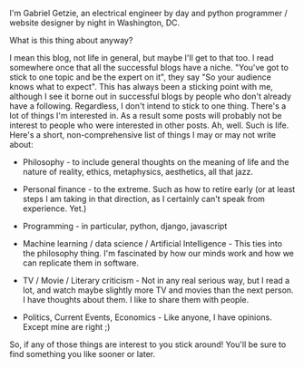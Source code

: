 I'm Gabriel Getzie, an electrical engineer by day and python programmer /
website designer by night in Washington, DC. 

What is this thing about anyway?

I mean this blog, not life in general, but maybe I'll get to that too. I read
somewhere once that all the successful blogs have a niche. "You've got to stick
to one topic and be the expert on it", they say "So your audience knows what to
expect".  This has always been a sticking point with me, although I see it borne
out in successful blogs by people who don't already have a
following. Regardless, I don't intend to stick to one thing. There's a lot of
things I'm interested in. As a result some posts will probably not be interest
to people who were interested in other posts. Ah, well. Such is life. Here's a
short, non-comprehensive list of things I may or may not write about:

* Philosophy - to include general thoughts on the meaning of life and the nature
  of reality, ethics, metaphysics, aesthetics, all that jazz.
  
* Personal finance - to the extreme. Such as how to retire early (or at least
  steps I am taking in that direction, as I certainly can't speak from
  experience. Yet.)
  
 * Programming - in particular, python, django, javascript
 
 * Machine learning / data science / Artificial Intelligence - This ties into
   the philosophy thing. I'm fascinated by how our minds work and how we can
   replicate them in software.
   
 * TV / Movie / Literary criticism - Not in any real serious way, but I read a
   lot, and watch maybe slightly more TV and movies than the next person. I have
   thoughts about them. I like to share them with people.
   
 * Politics, Current Events, Economics - Like anyone, I have opinions. Except
   mine are right ;)
   
So, if any of those things are interest to you stick around! You'll be sure to
find something you like sooner or later.
